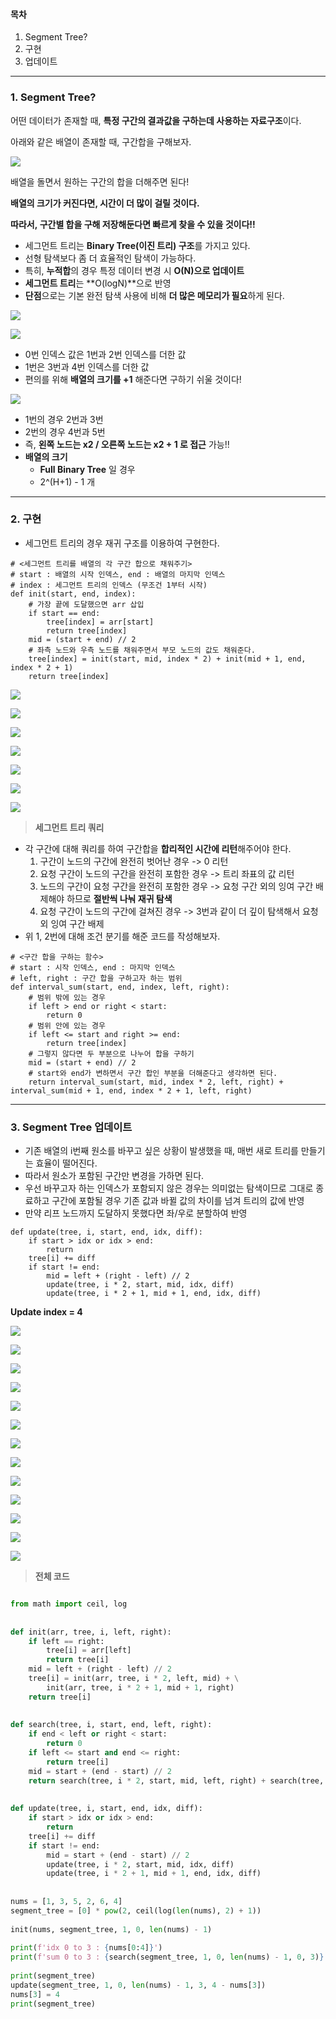 
#### **목차**

1.  Segment Tree?
2.  구현
3.  업데이트

---

### **1. Segment Tree?**

어떤 데이터가 존재할 때, **특정 구간의 결과값을 구하는데 사용하는 자료구조**이다.

아래와 같은 배열이 존재할 때, 구간합을 구해보자.

![](https://blog.kakaocdn.net/dn/c4mUtA/btrStQykkqq/rqwam2yugD3eOBEpnKJtt0/img.png)

배열을 돌면서 원하는 구간의 합을 더해주면 된다!

**배열의 크기가 커진다면, 시간이 더 많이 걸릴 것이다.**

**따라서, 구간별 합을 구해 저장해둔다면 빠르게 찾을 수 있을 것이다!!**

-   세그먼트 트리는 **Binary Tree(이진 트리) 구조**를 가지고 있다.
-   선형 탐색보다 좀 더 효율적인 탐색이 가능하다.
-   특히, **누적합**의 경우 특정 데이터 변경 시 **O(N)으로 업데이트**
-   **세그먼트 트리**는 **O(logN)**으로 반영
-   **단점**으로는 기본 완전 탐색 사용에 비해 **더 많은 메모리가 필요**하게 된다.

![](https://blog.kakaocdn.net/dn/b4b7Nn/btrSsZ98zWP/5BgLZbZkupfutJecgXkVx1/img.png)

![](https://blog.kakaocdn.net/dn/dATCct/btrSsnwCpyS/Y9kCTTGaaxhjFHDKy3UXEk/img.png)

-   0번 인덱스 값은 1번과 2번 인덱스를 더한 값
-   1번은 3번과 4번 인덱스를 더한 값
-   편의를 위해 **배열의 크기를 +1** 해준다면 구하기 쉬울 것이다!

![](https://blog.kakaocdn.net/dn/SwsVA/btrSwCMLuPY/3ouBMFWkBVrcSaIk1hJc2k/img.png)

-   1번의 경우 2번과 3번
-   2번의 경우 4번과 5번
-   즉, **왼쪽 노드는 x2 / 오른쪽 노드는 x2 + 1 로 접근** 가능!!
-   **배열의 크기**
    -   **Full Binary Tree** 일 경우 
    -   2^(H+1) - 1 개

---

### **2. 구현**

-   세그먼트 트리의 경우 재귀 구조를 이용하여 구현한다.

```
# <세그먼트 트리를 배열의 각 구간 합으로 채워주기>
# start : 배열의 시작 인덱스, end : 배열의 마지막 인덱스
# index : 세그먼트 트리의 인덱스 (무조건 1부터 시작)
def init(start, end, index):
    # 가장 끝에 도달했으면 arr 삽입
    if start == end:
        tree[index] = arr[start]
        return tree[index]
    mid = (start + end) // 2
    # 좌측 노드와 우측 노드를 채워주면서 부모 노드의 값도 채워준다.
    tree[index] = init(start, mid, index * 2) + init(mid + 1, end, index * 2 + 1)
    return tree[index]
```

![](https://blog.kakaocdn.net/dn/nukDw/btrSwRQr712/poo4rpy9EUqwqu6PP5HBaK/img.png)

![](https://blog.kakaocdn.net/dn/btFngi/btrSsSpMPHH/4K0TDSmbUcbPgIPTBiDR4K/img.png)

![](https://blog.kakaocdn.net/dn/tloEe/btrSs0Beoue/wK3N4AM2c0gOga0bFMrLuK/img.png)

![](https://blog.kakaocdn.net/dn/p8TVK/btrSwMuXDxW/803VgLnh7ixJ2KTfEzjOY0/img.png)

![](https://blog.kakaocdn.net/dn/df6yty/btrSsSiZFRq/lfcjHnVqntJyBNtguzEfmk/img.png)

![](https://blog.kakaocdn.net/dn/MGM6y/btrSwpNGFUY/nIbXeyzhAPGaTFXrnxIEHk/img.png)

![](https://blog.kakaocdn.net/dn/w0Dl4/btrSwjUlRzm/ynsUPbarT01W6KsNE5AMo1/img.png)

> **세그먼트 트리 쿼리**

-   각 구간에 대해 쿼리를 하여 구간합을 **합리적인 시간에 리턴**해주어야 한다.
    1.  구간이 노드의 구간에 완전히 벗어난 경우 -> 0 리턴
    2.  요청 구간이 노드의 구간을 완전히 포함한 경우 -> 트리 좌표의 값 리턴
    3.  노드의 구간이 요청 구간을 완전히 포함한 경우 -> 요청 구간 외의 잉여 구간 배제해야 하므로 **절반씩 나눠 재귀 탐색**
    4.  요청 구간이 노드의 구간에 걸쳐진 경우 -> 3번과 같이 더 깊이 탐색해서 요청 외 잉여 구간 배제
-   위 1, 2번에 대해 조건 분기를 해준 코드를 작성해보자.

```
# <구간 합을 구하는 함수>
# start : 시작 인덱스, end : 마지막 인덱스
# left, right : 구간 합을 구하고자 하는 범위
def interval_sum(start, end, index, left, right):
    # 범위 밖에 있는 경우
    if left > end or right < start:
        return 0
    # 범위 안에 있는 경우
    if left <= start and right >= end:
        return tree[index]
    # 그렇지 않다면 두 부분으로 나누어 합을 구하기
    mid = (start + end) // 2
    # start와 end가 변하면서 구간 합인 부분을 더해준다고 생각하면 된다.
    return interval_sum(start, mid, index * 2, left, right) + interval_sum(mid + 1, end, index * 2 + 1, left, right)
```

---

### **3. Segment Tree 업데이트**

-   기존 배열의 i번째 원소를 바꾸고 싶은 상황이 발생했을 때, 매번 새로 트리를 만들기는 효율이 떨어진다. 
-   따라서 원소가 포함된 구간만 변경을 가하면 된다.
-   우선 바꾸고자 하는 인덱스가 포함되지 않은 경우는 의미없는 탐색이므로 그대로 종료하고 구간에 포함될 경우 기존 값과 바뀔 값의 차이를 넘겨 트리의 값에 반영
-   만약 리프 노드까지 도달하지 못했다면 좌/우로 분할하여 반영

```
def update(tree, i, start, end, idx, diff):
    if start > idx or idx > end:
        return
    tree[i] += diff
    if start != end:
        mid = left + (right - left) // 2
        update(tree, i * 2, start, mid, idx, diff)
        update(tree, i * 2 + 1, mid + 1, end, idx, diff)
```

**Update index = 4**

![](https://blog.kakaocdn.net/dn/cpawmO/btrSyhueLYm/8YycOCSDW2CaAplmPbMPZ0/img.png)

![](https://blog.kakaocdn.net/dn/bNTWhV/btrSxDRQeUD/yHIVZ4gAKNELGZk0fpaFa0/img.png)

![](https://blog.kakaocdn.net/dn/byFWkq/btrSsmq0Y6G/vYPpSpfKkbzol4KzO6FNBK/img.png)

![](https://blog.kakaocdn.net/dn/ong8p/btrSvzDbFF9/yyzx3qv3ZdQTo3sl0A2JyK/img.png)

![](https://blog.kakaocdn.net/dn/brgEZX/btrSwSu7FQw/vm8uWHKepK1e3t1F4wvM0K/img.png)

![](https://blog.kakaocdn.net/dn/WqrTM/btrSs1tublQ/9SF4uaS43R00oj5kAsek2K/img.png)

![](https://blog.kakaocdn.net/dn/Hb5nf/btrSwjfLePV/0kPkYMY4ule2QrDTZRiJaK/img.png)

![](https://blog.kakaocdn.net/dn/qbmgI/btrSwK42HUk/R20hXKKEwm13foXgQqTN40/img.png)

![](https://blog.kakaocdn.net/dn/baaEhl/btrSwtvFWav/q4nypmkPY4pTDSqJfkECx0/img.png)

![](https://blog.kakaocdn.net/dn/ckMjrW/btrSsZWE8Bs/Mhs6BKLdWpjeSXW7PUEOs0/img.png)

![](https://blog.kakaocdn.net/dn/bNs7uX/btrSwSWcn1Z/0NkZ4jmO0htzlZXaZgwSw0/img.png)

![](https://blog.kakaocdn.net/dn/ebMPeZ/btrSs02ioPb/6ZTDLkitPCFqj4BYm7K3nk/img.png)

![](https://blog.kakaocdn.net/dn/bzfZ0B/btrSw5gKRmu/EdCfeKBTvkOO1GT6TgBxL1/img.png)

> **전체 코드**

```python

from math import ceil, log
 
 
def init(arr, tree, i, left, right):
    if left == right:
        tree[i] = arr[left]
        return tree[i]
    mid = left + (right - left) // 2
    tree[i] = init(arr, tree, i * 2, left, mid) + \
        init(arr, tree, i * 2 + 1, mid + 1, right)
    return tree[i]
 
 
def search(tree, i, start, end, left, right):
    if end < left or right < start:
        return 0
    if left <= start and end <= right:
        return tree[i]
    mid = start + (end - start) // 2
    return search(tree, i * 2, start, mid, left, right) + search(tree, i * 2 + 1, mid + 1, end, left, right)
 
 
def update(tree, i, start, end, idx, diff):
    if start > idx or idx > end:
        return
    tree[i] += diff
    if start != end:
        mid = start + (end - start) // 2
        update(tree, i * 2, start, mid, idx, diff)
        update(tree, i * 2 + 1, mid + 1, end, idx, diff)
 
 
nums = [1, 3, 5, 2, 6, 4]
segment_tree = [0] * pow(2, ceil(log(len(nums), 2) + 1))
 
init(nums, segment_tree, 1, 0, len(nums) - 1)
 
print(f'idx 0 to 3 : {nums[0:4]}')
print(f'sum 0 to 3 : {search(segment_tree, 1, 0, len(nums) - 1, 0, 3)}')
 
print(segment_tree)
update(segment_tree, 1, 0, len(nums) - 1, 3, 4 - nums[3])
nums[3] = 4
print(segment_tree)
```